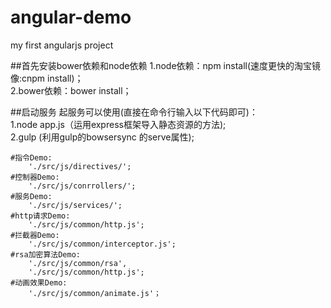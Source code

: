 # angular-demo
my first angularjs project

##首先安装bower依赖和node依赖
1.node依赖：npm install(速度更快的淘宝镜像:cnpm install)；<br/>
2.bower依赖：bower install；

##启动服务
起服务可以使用(直接在命令行输入以下代码即可)：<br/>
1.node app.js（运用express框架导入静态资源的方法);<br/>
2.gulp (利用gulp的bowsersync 的serve属性);

	#指令Demo:
		'./src/js/directives/';
	#控制器Demo:
		'./src/js/conrrollers/';
	#服务Demo:
		'./src/js/services/';
	#http请求Demo:
		'./src/js/common/http.js';
	#拦截器Demo:
		'./src/js/common/interceptor.js';
	#rsa加密算法Demo:
		'./src/js/common/rsa',
		'./src/js/common/http.js';
	#动画效果Demo:
		'./src/js/common/animate.js'；